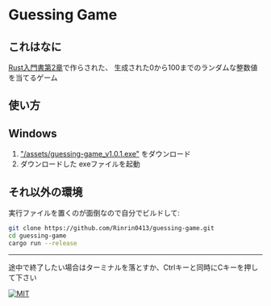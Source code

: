 # Guessing Game

## これはなに

[Rust入門書第2章](https://doc.rust-jp.rs/book-ja/ch02-00-guessing-game-tutorial.html)で作らされた、
生成された0から100までのランダムな整数値を当てるゲーム

## 使い方

## Windows

1. ["/assets/guessing-game_v1.0.1.exe"](/assets/guessing-game_v1.0.1.exe) をダウンロード
1. ダウンロードした exeファイルを起動

## それ以外の環境

実行ファイルを置くのが面倒なので自分でビルドして:

```bash
git clone https://github.com/Rinrin0413/guessing-game.git
cd guessing-game
cargo run --release
```

--- 

途中で終了したい場合はターミナルを落とすか、Ctrlキーと同時にCキーを押して下さい

[![MIT](https://img.shields.io/github/license/Rinrin0413/guessing-game?color=%23A11D32&style=for-the-badge)](./LICENSE)
